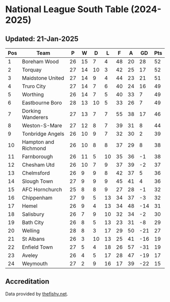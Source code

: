 # National League South Table (2024-2025)
## Updated: 21-Jan-2025

| Pos | Team | P | W | D | L | F | A | GD | Pts |
| --- | --- | --- | --- | --- | --- | --- | --- | --- | --- |
| 1 | Boreham Wood | 26 | 15 | 7 | 4 | 48 | 20 | 28 | 52 |
| 2 | Torquay | 27 | 14 | 10 | 3 | 42 | 25 | 17 | 52 |
| 3 | Maidstone United | 27 | 14 | 9 | 4 | 44 | 23 | 21 | 51 |
| 4 | Truro City | 27 | 14 | 7 | 6 | 40 | 24 | 16 | 49 |
| 5 | Worthing | 26 | 14 | 7 | 5 | 40 | 33 | 7 | 49 |
| 6 | Eastbourne Boro | 28 | 13 | 10 | 5 | 33 | 26 | 7 | 49 |
| 7 | Dorking Wanderers | 27 | 13 | 7 | 7 | 55 | 38 | 17 | 46 |
| 8 | Weston-S-Mare | 27 | 12 | 8 | 7 | 39 | 31 | 8 | 44 |
| 9 | Tonbridge Angels | 26 | 10 | 9 | 7 | 32 | 30 | 2 | 39 |
| 10 | Hampton and Richmond | 26 | 10 | 8 | 8 | 37 | 29 | 8 | 38 |
| 11 | Farnborough | 26 | 11 | 5 | 10 | 35 | 36 | -1 | 38 |
| 12 | Chesham Utd | 26 | 10 | 7 | 9 | 37 | 39 | -2 | 37 |
| 13 | Chelmsford | 26 | 9 | 9 | 8 | 42 | 37 | 5 | 36 |
| 14 | Slough Town | 27 | 9 | 9 | 9 | 45 | 41 | 4 | 36 |
| 15 | AFC Hornchurch | 25 | 8 | 8 | 9 | 27 | 28 | -1 | 32 |
| 16 | Chippenham | 27 | 9 | 5 | 13 | 34 | 37 | -3 | 32 |
| 17 | Hemel | 26 | 9 | 4 | 13 | 34 | 48 | -14 | 31 |
| 18 | Salisbury | 26 | 7 | 9 | 10 | 32 | 34 | -2 | 30 |
| 19 | Bath City | 26 | 8 | 5 | 13 | 23 | 31 | -8 | 29 |
| 20 | Welling | 28 | 8 | 3 | 17 | 29 | 50 | -21 | 27 |
| 21 | St Albans | 26 | 3 | 10 | 13 | 25 | 41 | -16 | 19 |
| 22 | Enfield Town | 27 | 5 | 4 | 18 | 26 | 57 | -31 | 19 |
| 23 | Aveley | 26 | 4 | 5 | 17 | 28 | 47 | -19 | 17 |
| 24 | Weymouth | 27 | 2 | 9 | 16 | 17 | 39 | -22 | 15 |

## Accreditation 

Data provided by [thefishy.net](https://www.thefishy.net/).